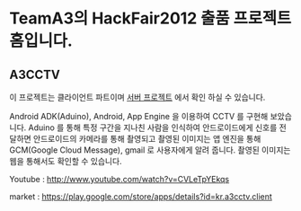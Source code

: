 # TeamA3의 HackFair2012 출품 프로젝트 홈입니다. #

## A3CCTV ##

이 프로젝트는 클라이언트 파트이며 [서버 프로젝트](http://code.google.com/p/appengine-cctv) 에서 확인 하실 수 있습니다.

Android ADK(Aduino), Android, App Engine 을 이용하여 CCTV 를 구현해 보았습니다. Aduino 를 통해 특정 구간을 지나친 사람을 인식하여 안드로이드에게 신호를 전달하면 안드로이드의 카메라를 통해 촬영되고 촬영된 이미지는 앱 엔진을 통해 GCM(Google Cloud Message), gmail 로 사용자에게 알려 줍니다. 촬영된 이미지는 웹을 통해서도 확인할 수 있습니다.

Youtube : http://www.youtube.com/watch?v=CVLeTpYEkqs

market : https://play.google.com/store/apps/details?id=kr.a3cctv.client

